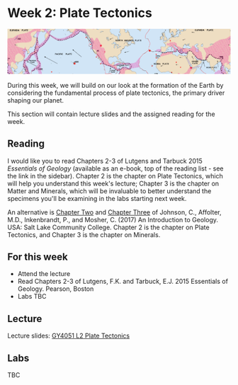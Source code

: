 # Week 2: Plate Tectonics

![Week 2 Cover image](./assets/images/pt.png)

During this week, we will build on our look at the formation of the Earth by considering the fundamental process of plate tectonics, the primary driver shaping our planet.

This section will contain lecture slides and the assigned reading for the week.

## Reading

I would like you to read Chapters 2-3 of Lutgens and Tarbuck 2015 *Essentials of Geology* (available as an e-book, top of the reading list - see the link in the sidebar). Chapter 2 is the chapter on Plate Tectonics, which will help you understand this week's lecture; Chapter 3 is the chapter on Matter and Minerals, which will be invaluable to better understand the specimens you'll be examining in the labs starting next week. 

An alternative is [Chapter Two](https://opengeology.org/textbook/2-plate-tectonics/) and [Chapter Three](https://opengeology.org/textbook/3-minerals/) of Johnson, C., Affolter, M.D., Inkenbrandt, P., and Mosher, C. (2017) An Introduction to Geology. USA: Salt Lake Community College. Chapter 2 is the chapter on Plate Tectonics, and Chapter 3 is the chapter on Minerals. 

## For this week

 - Attend the lecture
 - Read Chapters 2-3 of Lutgens, F.K. and Tarbuck, E.J. 2015 Essentials of Geology. Pearson, Boston
 - Labs TBC

## Lecture

Lecture slides: [GY4051 L2 Plate Tectonics](./assets/lectures/GY4051_L2_Plate_Tectonics.pdf)


## Labs

TBC